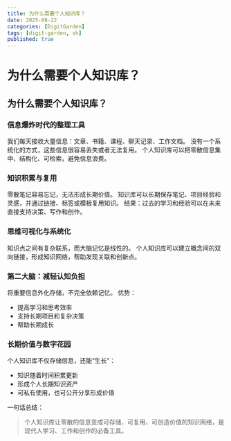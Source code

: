 ```yaml
---
title: 为什么需要个人知识库？
date: 2025-08-22
categories: [DigitGarden]
tags: [digit-garden, sh]
published: true
---
```




# 为什么需要个人知识库？

## 为什么需要个人知识库？

### 信息爆炸时代的整理工具

我们每天接收大量信息：文章、书籍、课程、聊天记录、工作文档。
没有一个系统化的方式，这些信息很容易丢失或者无法复用。
个人知识库可以把零散信息集中、结构化、可检索，避免信息浪费。

### 知识积累与复用

零散笔记容易忘记，无法形成长期价值。
知识库可以长期保存笔记、项目经验和灵感，并通过链接、标签或模板复用知识。
结果：过去的学习和经验可以在未来直接支持决策、写作和创作。

### 思维可视化与系统化

知识点之间有复杂联系，而大脑记忆是线性的。
个人知识库可以建立概念间的双向链接，形成知识网络，帮助发现关联和创新点。

### 第二大脑：减轻认知负担

将重要信息外化存储，不完全依赖记忆。
优势：

* 提高学习和思考效率
* 支持长期项目和复杂决策
* 帮助长期成长

### 长期价值与数字花园

个人知识库不仅存储信息，还能“生长”：

* 知识随着时间积累更新
* 形成个人长期知识资产
* 可私有使用，也可公开分享形成价值

一句话总结：

> 个人知识库让零散的信息变成可存储、可复用、可创造价值的知识网络，是现代人学习、工作和创作的必备工具。

